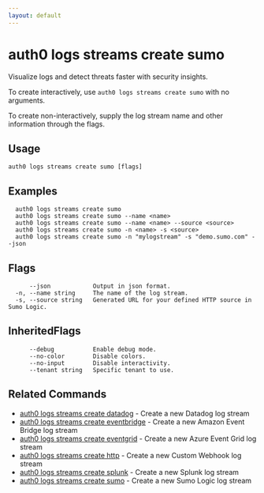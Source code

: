 ```yaml
---
layout: default
---
```

# auth0 logs streams create sumo

Visualize logs and detect threats faster with security insights.

To create interactively, use `auth0 logs streams create sumo` with no arguments.

To create non-interactively, supply the log stream name and other information through the flags.

## Usage
```
auth0 logs streams create sumo [flags]
```

## Examples

```
  auth0 logs streams create sumo
  auth0 logs streams create sumo --name <name>
  auth0 logs streams create sumo --name <name> --source <source>
  auth0 logs streams create sumo -n <name> -s <source>
  auth0 logs streams create sumo -n "mylogstream" -s "demo.sumo.com" --json
```


## Flags

```
      --json            Output in json format.
  -n, --name string     The name of the log stream.
  -s, --source string   Generated URL for your defined HTTP source in Sumo Logic.
```


## InheritedFlags

```
      --debug           Enable debug mode.
      --no-color        Disable colors.
      --no-input        Disable interactivity.
      --tenant string   Specific tenant to use.
```


## Related Commands

- [auth0 logs streams create datadog](auth0_logs_streams_create_datadog.md) - Create a new Datadog log stream
- [auth0 logs streams create eventbridge](auth0_logs_streams_create_eventbridge.md) - Create a new Amazon Event Bridge log stream
- [auth0 logs streams create eventgrid](auth0_logs_streams_create_eventgrid.md) - Create a new Azure Event Grid log stream
- [auth0 logs streams create http](auth0_logs_streams_create_http.md) - Create a new Custom Webhook log stream
- [auth0 logs streams create splunk](auth0_logs_streams_create_splunk.md) - Create a new Splunk log stream
- [auth0 logs streams create sumo](auth0_logs_streams_create_sumo.md) - Create a new Sumo Logic log stream


